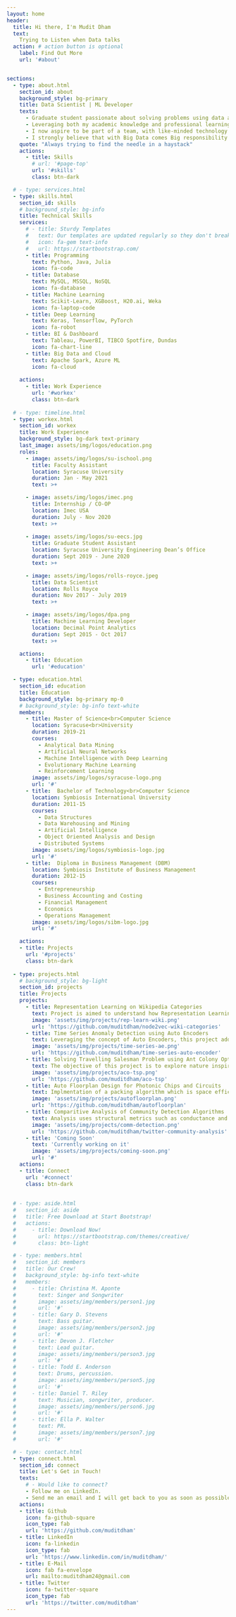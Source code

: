 ```yaml
---
layout: home
header:
  title: Hi there, I'm Mudit Dham
  text: 
    Trying to Listen when Data talks
  action: # action button is optional
    label: Find Out More
    url: '#about'


sections:
  - type: about.html
    section_id: about
    background_style: bg-primary
    title: Data Scientist | ML Developer
    texts: 
      - Graduate student passionate about solving problems using data and trying to draw actionable insights that help businesses make key decisions and create impact. 
      - Leveraging both my academic knowledge and professional learnings, I am able to efficiently build and evaluate Machine Learning and Deep Learning models. 
      - I now aspire to be part of a team, with like-minded technology enthusiasts and data science practitioners striving to take on challenges of this rapidly evolving domain of Artificial Intelligence. 
      - I strongly believe that with Big Data comes Big responsibility and it has the power to make world a better place.
    quote: "Always trying to find the needle in a haystack"
    actions:
      - title: Skills
        # url: '#page-top'
        url: '#skills'
        class: btn-dark

  # - type: services.html
  - type: skills.html
    section_id: skills
    # background_style: bg-info
    title: Technical Skills
    services:
      # - title: Sturdy Templates
      #   text: Our templates are updated regularly so they don't break.
      #   icon: fa-gem text-info
      #   url: https://startbootstrap.com/
      - title: Programming 
        text: Python, Java, Julia
        icon: fa-code
      - title: Database
        text: MySQL, MSSQL, NoSQL
        icon: fa-database
      - title: Machine Learning
        text: Scikit-Learn, XGBoost, H20.ai, Weka
        icon: fa-laptop-code
      - title: Deep Learning
        text: Keras, Tensorflow, PyTorch
        icon: fa-robot
      - title: BI & Dashboard
        text: Tableau, PowerBI, TIBCO Spotfire, Dundas
        icon: fa-chart-line
      - title: Big Data and Cloud
        text: Apache Spark, Azure ML
        icon: fa-cloud
    
    actions:
      - title: Work Experience
        url: '#workex'
        class: btn-dark
        
  # - type: timeline.html
  - type: workex.html
    section_id: workex
    title: Work Experience
    background_style: bg-dark text-primary
    last_image: assets/img/logos/education.png
    roles:
      - image: assets/img/logos/su-ischool.png
        title: Faculty Assistant
        location: Syracuse University
        duration: Jan - May 2021
        text: >+ 

      - image: assets/img/logos/imec.png
        title: Internship / CO-OP
        location: Imec USA
        duration: July - Nov 2020
        text: >+
          
      - image: assets/img/logos/su-eecs.jpg
        title: Graduate Student Assistant
        location: Syracuse University Engineering Dean’s Office
        duration: Sept 2019 - June 2020
        text: >+

      - image: assets/img/logos/rolls-royce.jpeg
        title: Data Scientist
        location: Rolls Royce
        duration: Nov 2017 - July 2019
        text: >+

      - image: assets/img/logos/dpa.png
        title: Machine Learning Developer
        location: Decimal Point Analytics
        duration: Sept 2015 - Oct 2017
        text: >+  

    actions:
      - title: Education
        url: '#education'

  - type: education.html
    section_id: education
    title: Education
    background_style: bg-primary mp-0
    # background_style: bg-info text-white
    members:
      - title: Master of Science<br>Computer Science
        location: Syracuse<br>University
        duration: 2019-21
        courses: 
          - Analytical Data Mining
          - Artificial Neural Networks
          - Machine Intelligence with Deep Learning
          - Evolutionary Machine Learning
          - Reinforcement Learning
        image: assets/img/logos/syracuse-logo.png
        url: '#'
      - title:  Bachelor of Technology<br>Computer Science
        location: Symbiosis International University
        duration: 2011-15
        courses: 
          - Data Structures
          - Data Warehousing and Mining
          - Artificial Intelligence
          - Object Oriented Analysis and Design
          - Distributed Systems
        image: assets/img/logos/symbiosis-logo.jpg
        url: '#'
      - title:  Diploma in Business Management (DBM)
        location: Symbiosis Institute of Business Management
        duration: 2012-15
        courses: 
          - Entrepreneurship
          - Business Accounting and Costing
          - Financial Management
          - Economics
          - Operations Management
        image: assets/img/logos/sibm-logo.jpg
        url: '#'

    actions:
    - title: Projects
      url: '#projects'
      class: btn-dark
     
  - type: projects.html
    # background_style: bg-light
    section_id: projects
    title: Projects
    projects:
      - title: Representation Learning on Wikipedia Categories
        text: Project is aimed to understand how Representation Learning works and how it can be applied successfully to networks with an objective to obtain a low dimensional representation of a network while maintaining it's structure
        image: 'assets/img/projects/rep-learn-wiki.png'
        url: 'https://github.com/muditdham/node2vec-wiki-categories'
      - title: Time Series Anomaly Detection using Auto Encoders
        text: Leveraging the concept of Auto Encoders, this project addresses the question of how Anomaly Detection can be performed on data which is temportal in nature (time series)
        image: 'assets/img/projects/time-series-ae.png'
        url: 'https://github.com/muditdham/time-series-auto-encoder'
      - title: Solving Travelling Salesman Problem using Ant Colony Optimization
        text: The objective of this project is to explore nature inspired Ant Colony Optimization algorithm and apply it to solve the classic Travelling Salesman Problem
        image: 'assets/img/projects/aco-tsp.png'
        url: 'https://github.com/muditdham/aco-tsp'
      - title: Auto Floorplan Design for Photonic Chips and Circuits
        text: Implmentation of a packing algorithm which is space efficient while placing various circuit components together inaccordance to certain user defined constraints. 
        image: 'assets/img/projects/autofloorplan.png'
        url: 'https://github.com/muditdham/autofloorplan'
      - title: Comparitive Analysis of Community Detection Algorithms
        text: Analysis uses structural metrics such as conductance and modularity along with ground truth to analyze the quality of the communities discovered by various community detection algorithms
        image: 'assets/img/projects/comm-detection.png'
        url: 'https://github.com/muditdham/twitter-community-analysis'
      - title: 'Coming Soon'
        text: 'Currently working on it'
        image: 'assets/img/projects/coming-soon.png'
        url: '#'
    actions:
    - title: Connect
      url: '#connect'
      class: btn-dark
      
      
  # - type: aside.html
  #   section_id: aside
  #   title: Free Download at Start Bootstrap!
  #   actions:
  #     - title: Download Now!
  #       url: https://startbootstrap.com/themes/creative/
  #       class: btn-light

  # - type: members.html
  #   section_id: members
  #   title: Our Crew!
  #   background_style: bg-info text-white
  #   members:
  #     - title: Christina M. Aponte
  #       text: Singer and Songwriter
  #       image: assets/img/members/person1.jpg
  #       url: '#'
  #     - title: Gary D. Stevens
  #       text: Bass guitar.
  #       image: assets/img/members/person2.jpg
  #       url: '#'
  #     - title: Devon J. Fletcher
  #       text: Lead guitar.
  #       image: assets/img/members/person3.jpg
  #       url: '#'
  #     - title: Todd E. Anderson
  #       text: Drums, percussion.
  #       image: assets/img/members/person5.jpg
  #       url: '#'
  #     - title: Daniel T. Riley
  #       text: Musician, songwriter, producer.
  #       image: assets/img/members/person6.jpg
  #       url: '#'
  #     - title: Ella P. Walter
  #       text: PR.
  #       image: assets/img/members/person7.jpg
  #       url: '#'

  # - type: contact.html
  - type: connect.html
    section_id: connect
    title: Let's Get in Touch!
    texts:
      # - Would like to connect? 
      - Follow me on LinkedIn. 
      - Send me an email and I will get back to you as soon as possible!
    actions:
    - title: Github
      icon: fa-github-square
      icon_type: fab
      url: 'https://github.com/muditdham'
    - title: LinkedIn
      icon: fa-linkedin
      icon_type: fab
      url: 'https://www.linkedin.com/in/muditdham/'
    - title: E-Mail
      icon: fab fa-envelope
      url: mailto:muditdham24@gmail.com
    - title: Twitter
      icon: fa-twitter-square
      icon_type: fab
      url: 'https://twitter.com/muditdham'
---
```

